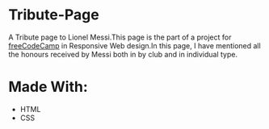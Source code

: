 # Tribute-Page
A Tribute page to Lionel Messi.This page is the part of a project for [freeCodeCamp](https://www.freecodecamp.org/) in Responsive Web design.In this page, I have mentioned all the honours received by Messi both in by club and in individual type.

# Made With:
<ul>
  <li>HTML</li>
  <li>CSS</li>

